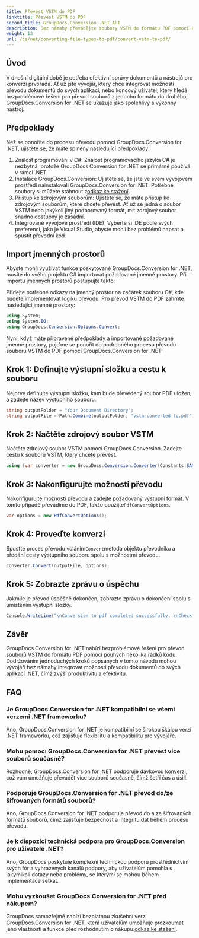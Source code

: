 ```yaml
---
title: Převést VSTM do PDF
linktitle: Převést VSTM do PDF
second_title: GroupDocs.Conversion .NET API
description: Bez námahy převádějte soubory VSTM do formátu PDF pomocí GroupDocs.Conversion for .NET. Snadno zjednodušte proces správy dokumentů.
weight: 13
url: /cs/net/converting-file-types-to-pdf/convert-vstm-to-pdf/
---
```

## Úvod
V dnešní digitální době je potřeba efektivní správy dokumentů a nástrojů pro konverzi prvořadá. Ať už jste vývojář, který chce integrovat možnosti převodu dokumentů do svých aplikací, nebo koncový uživatel, který hledá bezproblémové řešení pro převod souborů z jednoho formátu do druhého, GroupDocs.Conversion for .NET se ukazuje jako spolehlivý a výkonný nástroj.
## Předpoklady
Než se ponoříte do procesu převodu pomocí GroupDocs.Conversion for .NET, ujistěte se, že máte splněny následující předpoklady:
1. Znalost programování v C#: Znalost programovacího jazyka C# je nezbytná, protože GroupDocs.Conversion for .NET se primárně používá v rámci .NET.
2.  Instalace GroupDocs.Conversion: Ujistěte se, že jste ve svém vývojovém prostředí nainstalovali GroupDocs.Conversion for .NET. Potřebné soubory si můžete stáhnout z[odkaz ke stažení](https://releases.groupdocs.com/conversion/net/).
3. Přístup ke zdrojovým souborům: Ujistěte se, že máte přístup ke zdrojovým souborům, které chcete převést. Ať už se jedná o soubor VSTM nebo jakýkoli jiný podporovaný formát, mít zdrojový soubor snadno dostupný je zásadní.
4. Integrované vývojové prostředí (IDE): Vyberte si IDE podle svých preferencí, jako je Visual Studio, abyste mohli bez problémů napsat a spustit převodní kód.

## Import jmenných prostorů
Abyste mohli využívat funkce poskytované GroupDocs.Conversion for .NET, musíte do svého projektu C# importovat požadované jmenné prostory. Při importu jmenných prostorů postupujte takto:

Přidejte potřebné odkazy na jmenný prostor na začátek souboru C#, kde budete implementovat logiku převodu. Pro převod VSTM do PDF zahrňte následující jmenné prostory:
```csharp
using System;
using System.IO;
using GroupDocs.Conversion.Options.Convert;
```

Nyní, když máte připravené předpoklady a importované požadované jmenné prostory, pojďme se ponořit do podrobného procesu převodu souboru VSTM do PDF pomocí GroupDocs.Conversion for .NET:
## Krok 1: Definujte výstupní složku a cestu k souboru
Nejprve definujte výstupní složku, kam bude převedený soubor PDF uložen, a zadejte název výstupního souboru.
```csharp
string outputFolder = "Your Document Directory";
string outputFile = Path.Combine(outputFolder, "vstm-converted-to.pdf");
```
## Krok 2: Načtěte zdrojový soubor VSTM
Načtěte zdrojový soubor VSTM pomocí GroupDocs.Conversion. Zadejte cestu k souboru VSTM, který chcete převést.
```csharp
using (var converter = new GroupDocs.Conversion.Converter(Constants.SAMPLE_VSTM))
```
## Krok 3: Nakonfigurujte možnosti převodu
 Nakonfigurujte možnosti převodu a zadejte požadovaný výstupní formát. V tomto případě převádíme do PDF, takže použijte`PdfConvertOptions`.
```csharp
var options = new PdfConvertOptions();
```
## Krok 4: Proveďte konverzi
 Spusťte proces převodu voláním`Convert`metoda objektu převodníku a předání cesty výstupního souboru spolu s možnostmi převodu.
```csharp
converter.Convert(outputFile, options);
```
## Krok 5: Zobrazte zprávu o úspěchu
Jakmile je převod úspěšně dokončen, zobrazte zprávu o dokončení spolu s umístěním výstupní složky.
```csharp
Console.WriteLine("\nConversion to pdf completed successfully. \nCheck output in {0}", outputFolder);
```

## Závěr
GroupDocs.Conversion for .NET nabízí bezproblémové řešení pro převod souborů VSTM do formátu PDF pomocí pouhých několika řádků kódu. Dodržováním jednoduchých kroků popsaných v tomto návodu mohou vývojáři bez námahy integrovat možnosti převodu dokumentů do svých aplikací .NET, čímž zvýší produktivitu a efektivitu.
## FAQ
### Je GroupDocs.Conversion for .NET kompatibilní se všemi verzemi .NET frameworku?
Ano, GroupDocs.Conversion for .NET je kompatibilní se širokou škálou verzí .NET frameworku, což zajišťuje flexibilitu a kompatibilitu pro vývojáře.
### Mohu pomocí GroupDocs.Conversion for .NET převést více souborů současně?
Rozhodně, GroupDocs.Conversion for .NET podporuje dávkovou konverzi, což vám umožňuje převádět více souborů současně, čímž šetří čas a úsilí.
### Podporuje GroupDocs.Conversion for .NET převod do/ze šifrovaných formátů souborů?
Ano, GroupDocs.Conversion for .NET podporuje převod do a ze šifrovaných formátů souborů, čímž zajišťuje bezpečnost a integritu dat během procesu převodu.
### Je k dispozici technická podpora pro GroupDocs.Conversion pro uživatele .NET?
Ano, GroupDocs poskytuje komplexní technickou podporu prostřednictvím svých fór a vyhrazených kanálů podpory, aby uživatelům pomohla s jakýmikoli dotazy nebo problémy, se kterými se mohou během implementace setkat.
### Mohu vyzkoušet GroupDocs.Conversion for .NET před nákupem?
 GroupDocs samozřejmě nabízí bezplatnou zkušební verzi GroupDocs.Conversion for .NET, která uživatelům umožňuje prozkoumat jeho vlastnosti a funkce před rozhodnutím o nákupu.[odkaz ke stažení](https://releases.groupdocs.com/conversion/net/).